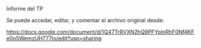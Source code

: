 Informe del TP

Se puede accedar, editar, y comentar el archivo original desde:

https://docs.google.com/document/d/1Q47TrRVXN2hQ9PFYplnRhF0Nf4KFe0o5WemzUH777io/edit?usp=sharing
